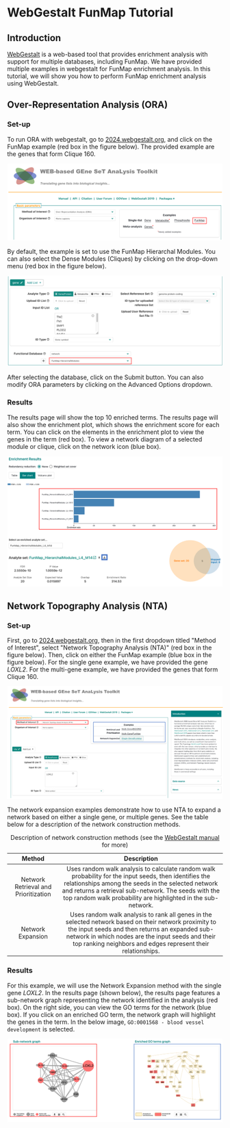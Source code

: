 # WebGestalt FunMap Tutorial

## Introduction

[WebGestalt](https://2024.webgestalt.org) is a web-based tool that provides enrichment analysis with support for multiple databases, including FunMap. We have provided multiple examples in webgestalt for FunMap enrichment analysis. In this tutorial, we will show you how to perform FunMap enrichment analysis using WebGestalt.

## Over-Representation Analysis (ORA)

### Set-up

To run ORA with webgestalt, go to [2024.webgestalt.org](https://2024.webgestalt.org), and click on the FunMap example (red box in the figure below). The provided example are the genes that form Clique 160.

![ORA FunMap example selection](assets/img/ora_example.png)

By default, the example is set to use the FunMap Hierarchal Modules. You can also select the Dense Modules (Cliques) by clicking on the drop-down menu (red box in the figure below).

![ORA FunMap DenseModules selection](assets/img/dense_modules.png)

After selecting the database, click on the Submit button. You can also modify ORA parameters by clicking on the Advanced Options dropdown.

### Results

The results page will show the top 10 enriched terms. The results page will also show the enrichment plot, which shows the enrichment score for each term. You can click on the elements in the enrichment plot to view the genes in the term (red box). To view a network diagram of a selected module or clique, click on the network icon (blue box).

![ORA FunMap results](assets/img/ora_results.png)

## Network Topography Analysis (NTA)

### Set-up

First, go to [2024.webgestalt.org](https://2024.webgestalt.org), then in the first dropdown titled "Method of Interest", select "Network Topography Analysis (NTA)" (red box in the figure below). Then, click on either the FunMap example (blue box in the figure below). For the single gene example, we have provided the gene *LOXL2*. For the multi-gene example, we have provided the genes that form Clique 160.

![NTA Example Selection](assets/img/nta_example.png)

The network expansion examples demonstrate how to use NTA to expand a network based on either a single gene, or multiple genes. See the table below for a description of the network construction methods.

<table>
<thead>
<tr>
  <th style="text-align:center;">Method</th>
  <th style="text-align:center;">Description</th>
</tr>
</thead>
<tbody>
<tr>
  <td style="text-align:center;">Network Retrieval and Prioritization</td>
  <td style="text-align:center;">Uses random walk analysis to calculate random walk probability for the input
seeds, then identifies the relationships among the seeds in the selected network
and returns a retrieval sub-network. The seeds with the top random walk
probability are highlighted in the sub-network.</td>
</tr>
<tr>
  <td style="text-align:center;">Network Expansion</td>
  <td style="text-align:center;">Uses
random walk analysis to rank all genes in the selected network based on their
network proximity to the input seeds and then returns an expanded sub-network
in which nodes are the input seeds and their top ranking neighbors and edges
represent their relationships.</td>
</tr>
</tbody>
<caption>Description of network construction methods (see the <a href="https://2024.webgestalt.org/WG_2024_manual.pdf">WebGestalt manual</a> for more) </caption>
</table>

### Results

For this example, we will use the Network Expansion method with the single gene *LOXL2*. In the results page (shown below), the results page features a sub-network graph representing the network identified in the analysis (red box). On the right side, you can view the GO terms for the network (blue box). If you click on an enriched GO term, the network graph will highlight the genes in the term. In the below image, <code>GO:0001568 - blood vessel development</code> is selected.

![Results from NTA](assets/img/nta_results.png)
